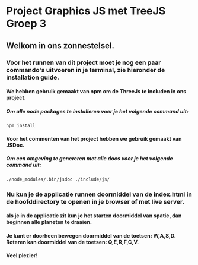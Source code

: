# Project Graphics JS met TreeJS Groep 3

## Welkom in ons zonnestelsel.

### Voor het runnen van dit project moet je nog een paar commando's uitvoeren in je terminal, zie hieronder de installation guide.

#### We hebben gebruik gemaakt van npm om de ThreeJs te includen in ons project.

##### Om alle node packages te installeren voer je het volgende command uit:
`npm install`

#### Voor het commenten van het project hebben we gebruik gemaakt van JSDoc.

##### Om een omgeving te genereren met alle docs voor je het volgende command uit:
`./node_modules/.bin/jsdoc ./include/js/`

### Nu kun je de applicatie runnen doormiddel van de index.html in de hoofddirectory te openen in je browser of met live server.

#### als je in de applicatie zit kun je het starten doormiddel van spatie, dan beginnen alle planeten te draaien.

#### Je kunt er doorheen bewegen doormiddel van de toetsen: W,A,S,D. Roteren kan doormiddel van de toetsen: Q,E,R,F,C,V.

#### Veel plezier!